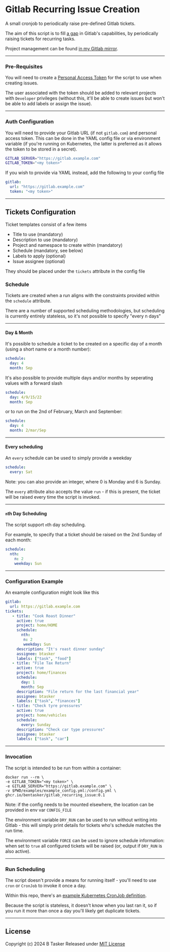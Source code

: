 # Gitlab Recurring Issue Creation

A small cronjob to periodically raise pre-defined Gitlab tickets.

The aim of this script is to fill [a gap](https://gitlab.com/gitlab-org/gitlab/-/issues/15981) in Gitlab's capabilities, by periodically raising tickets for recurring tasks.

Project management can be found [in my Gitlab mirror](https://projects.bentasker.co.uk/gils_projects/project/utilities/gitlab_recurring_issue.html).

---

### Pre-Requisites

You will need to create a [Personal Access Token](https://docs.gitlab.com/ee/user/profile/personal_access_tokens.html) for the script to use when creating issues.

The user associated with the token should be added to relevant projects with `Developer` privileges (without this, it'll be able to create issues but won't be able to add labels or assign the issue).


---

### Auth Configuration

You will need to provide your Gitlab URL (if not `gitlab.com`) and personal access token. This can be done in the YAML config file or via environment variable (if you're running on Kubernetes, the latter is preferred as it allows the token to be stored in a secret).

```sh
GITLAB_SERVER="https://gitlab.example.com"
GITLAB_TOKEN="<my token>"
```

If you wish to provide via YAML instead, add the following to your config file
```yaml
gitlab:
  url: "https://gitlab.example.com" 
  token: "<my token>"
```

---

## Tickets Configuration

Ticket templates consist of a few items

* Title to use (mandatory)
* Description to use (mandatory)
* Project and namespace to create within (mandatory)
* Schedule (mandatory, see below)
* Labels to apply (optional)
* Issue assignee (optional)

They should be placed under the `tickets` attribute in the config file


### Schedule

Tickets are created when a run aligns with the constraints provided within the `schedule` attribute.

There are a number of supported scheduling methodologies, but scheduling is currently entirely stateless, so it's not possible to specify "every n days"

---

#### Day & Month

It's possible to schedule a ticket to be created on a specific day of a month (using a short name or a month number):
```yaml
schedule:
  day: 4
  month: Sep
```

It's also possible to provide multiple days and/or months by seperating values with a forward slash
```yaml
schedule:
  day: 4/9/15/22
  month: Sep
```

or to run on the 2nd of February, March and September:
```yaml
schedule:
  day: 4
  month: 2/mar/Sep
```

---

#### Every scheduling

An `every` schedule can be used to simply provide a weekday
```yaml
schedule:
  every: Sat
```

Note: you can also provide an integer, where 0 is Monday and 6 is Sunday.

The `every` attribute also accepts the value `run` - if this is present, the ticket will be raised every time the script is invoked.

---

#### `n`th Day Scheduling

The script support `n`th day scheduling.

For example, to specify that a ticket should be raised on the 2nd Sunday of each month:
```yaml
schedule:
  nth:
    n: 2
    weekday: Sun
```

---

### Configuration Example

An example configuration might look like this
```yaml
gitlab:
  url: https://gitlab.example.com
tickets:
   - title: "Cook Roast Dinner"
     active: true
     project: home/HOME
     schedule:
       nth:
        n: 2
        weekday: Sun
     description: "It's roast dinner sunday"
     assignee: btasker
     labels: ["task", "food"]
   - title: "File Tax Return"
     active: true
     project: home/finances
     schedule:
       day: 1
       month: Sep
     description: "File return for the last financial year"
     assignee: btasker
     labels: ["task", "finances"]
   - title: "Check tyre pressures"
     active: true
     project: home/vehicles
     schedule:
       every: Sunday
     description: "Check car type pressures"
     assignee: btasker
     labels: ["task", "car"]
```

---

### Invocation

The script is intended to be run from within a container:
```
docker run --rm \
-e GITLAB_TOKEN="<my token>" \
-e GITLAB_SERVER="https://gitlab.example.com" \
-v $PWD/examples/example_config.yml:/config.yml \
ghcr.io/bentasker/gitlab_recurring_issue:0.1
```

Note: if the config needs to be mounted elsewhere, the location can be provided in env var `CONFIG_FILE`

The environment variable `DRY_RUN` can be used to run without writing into Gitlab - this will simply print details for tickets who's schedule matches the run time.

The environment variable `FORCE` can be used to ignore schedule information: when set to `true` all configured tickets will be raised (or, output if `DRY_RUN` is also active).

---

### Run Scheduling

The script doesn't provide a means for running itself - you'll need to use `cron` or `CronJob` to invoke it once a day.

Within this repo, there's an [example Kubernetes CronJob definition](examples/kubernetes.yml).


Because the script is stateless, it doesn't know when you last ran it, so if you run it more than once a day you'll likely get duplicate tickets.


---

## License

Copyright (c) 2024 B Tasker
Released under [MIT License](https://www.bentasker.co.uk/pages/licenses/mit-license.html)





